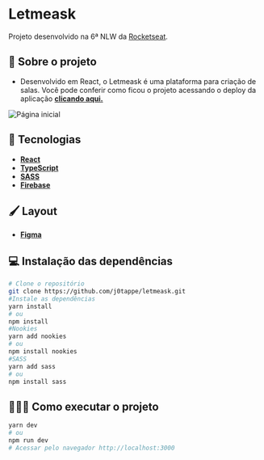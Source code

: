 # Letmeask



Projeto desenvolvido na 6ª NLW da [Rocketseat](https://rocketseat.com.br/).

## 🧩 Sobre o projeto

- Desenvolvido em React, o Letmeask é uma plataforma para criação de salas. Você pode conferir como ficou o projeto acessando o deploy da aplicação **[clicando aqui.](https://letmeask-3fb6c.web.app/)**

![Página inicial]()


## 🚀 Tecnologias
 - **[React](https://reactjs.org)**
 - **[TypeScript](https://www.typescriptlang.org/)**
 - **[SASS](https://sass-lang.com/install)**
 - **[Firebase](https://firebase.google.com/)**

## 🖌️ Layout

- **[Figma](https://www.figma.com/file/xHF0n0qxiE2rqjqAILiBUB/Alurakut?node-id=58%3A0)**


## 💻 Instalação das dependências
```bash
# Clone o repositório
git clone https://github.com/j0tappe/letmeask.git
#Instale as dependências
yarn install
# ou
npm install
#Nookies
yarn add nookies
# ou
npm install nookies
#SASS
yarn add sass
# ou
npm install sass
```

## 👨🏻‍💻 Como executar o projeto

```bash
yarn dev
# ou
npm run dev
# Acessar pelo navegador http://localhost:3000
```
